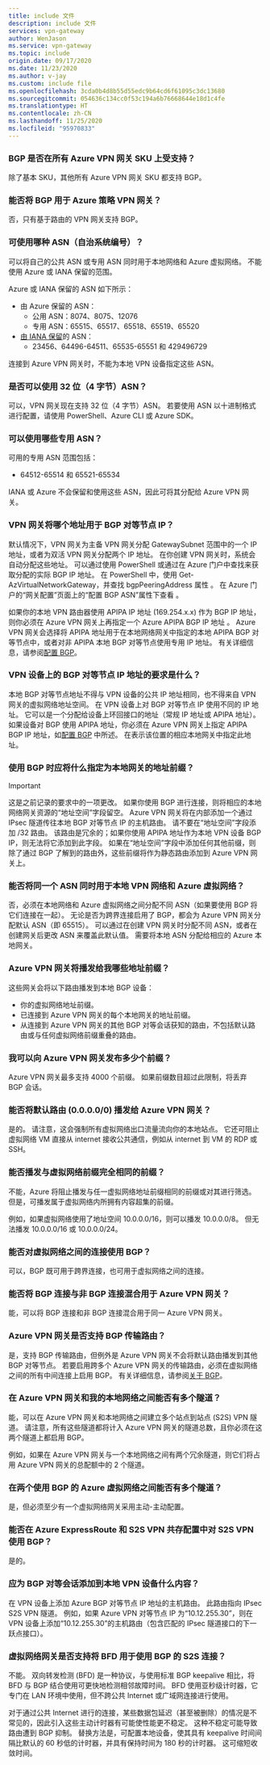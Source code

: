```yaml
---
title: include 文件
description: include 文件
services: vpn-gateway
author: WenJason
ms.service: vpn-gateway
ms.topic: include
origin.date: 09/17/2020
ms.date: 11/23/2020
ms.author: v-jay
ms.custom: include file
ms.openlocfilehash: 3cda0b4d8b55d55edc9b64cd6f61095c3dc13680
ms.sourcegitcommit: 054636c134cc0f53c194a6b76668644e18d1c4fe
ms.translationtype: HT
ms.contentlocale: zh-CN
ms.lasthandoff: 11/25/2020
ms.locfileid: "95970833"
---
```

### <a name="is-bgp-supported-on-all-azure-vpn-gateway-skus"></a>BGP 是否在所有 Azure VPN 网关 SKU 上受支持？
除了基本 SKU，其他所有 Azure VPN 网关 SKU 都支持 BGP。

### <a name="can-i-use-bgp-with-azure-policy-vpn-gateways"></a>能否将 BGP 用于 Azure 策略 VPN 网关？
否，只有基于路由的 VPN 网关支持 BGP。

### <a name="what-asns-autonomous-system-numbers-can-i-use"></a>可使用哪种 ASN（自治系统编号）？
可以将自己的公共 ASN 或专用 ASN 同时用于本地网络和 Azure 虚拟网络。 不能使用 Azure 或 IANA 保留的范围。

Azure 或 IANA 保留的 ASN 如下所示：
* 由 Azure 保留的 ASN：
  * 公用 ASN：8074、8075、12076
  * 专用 ASN：65515、65517、65518、65519、65520
* [由 IANA 保留](http://www.iana.org/assignments/iana-as-numbers-special-registry/iana-as-numbers-special-registry.xhtml)的 ASN：
   * 23456、64496-64511、65535-65551 和 429496729

连接到 Azure VPN 网关时，不能为本地 VPN 设备指定这些 ASN。

### <a name="can-i-use-32-bit-4-byte-asns"></a>是否可以使用 32 位（4 字节）ASN？
可以，VPN 网关现在支持 32 位（4 字节）ASN。 若要使用 ASN 以十进制格式进行配置，请使用 PowerShell、Azure CLI 或 Azure SDK。

### <a name="what-private-asns-can-i-use"></a>可以使用哪些专用 ASN？
可用的专用 ASN 范围包括：

* 64512-65514 和 65521-65534

IANA 或 Azure 不会保留和使用这些 ASN，因此可将其分配给 Azure VPN 网关。

### <a name="what-address-does-vpn-gateway-use-for-bgp-peer-ip"></a>VPN 网关将哪个地址用于 BGP 对等节点 IP？

默认情况下，VPN 网关为主备 VPN 网关分配 GatewaySubnet 范围中的一个 IP 地址，或者为双活 VPN 网关分配两个 IP 地址。 在你创建 VPN 网关时，系统会自动分配这些地址。 可以通过使用 PowerShell 或通过在 Azure 门户中查找来获取分配的实际 BGP IP 地址。 在 PowerShell 中，使用 Get-AzVirtualNetworkGateway，并查找 bgpPeeringAddress 属性 。 在 Azure 门户的“网关配置”页面上的“配置 BGP ASN”属性下查看 。

如果你的本地 VPN 路由器使用 APIPA IP 地址 (169.254.x.x) 作为 BGP IP 地址，则你必须在 Azure VPN 网关上再指定一个 Azure APIPA BGP IP 地址 。 Azure VPN 网关会选择将 APIPA 地址用于在本地网络网关中指定的本地 APIPA BGP 对等节点中，或者对非 APIPA 本地 BGP 对等节点使用专用 IP 地址。 有关详细信息，请参阅[配置 BGP](../articles/vpn-gateway/bgp-howto.md)。

### <a name="what-are-the-requirements-for-the-bgp-peer-ip-addresses-on-my-vpn-device"></a>VPN 设备上的 BGP 对等节点 IP 地址的要求是什么？
本地 BGP 对等节点地址不得与 VPN 设备的公共 IP 地址相同，也不得来自 VPN 网关的虚拟网络地址空间。 在 VPN 设备上对 BGP 对等节点 IP 使用不同的 IP 地址。 它可以是一个分配给设备上环回接口的地址（常规 IP 地址或 APIPA 地址）。 如果设备对 BGP 使用 APIPA 地址，你必须在 Azure VPN 网关上指定 APIPA BGP IP 地址，如[配置 BGP](../articles/vpn-gateway/bgp-howto.md) 中所述。 在表示该位置的相应本地网关中指定此地址。

### <a name="what-should-i-specify-as-my-address-prefixes-for-the-local-network-gateway-when-i-use-bgp"></a>使用 BGP 时应将什么指定为本地网关的地址前缀？

> [!IMPORTANT]
>
>这是之前记录的要求中的一项更改。 如果你使用 BGP 进行连接，则将相应的本地网络网关资源的“地址空间”字段留空。 Azure VPN 网关将在内部添加一个通过 IPsec 隧道传往本地 BGP 对等节点 IP 的主机路由。 请不要在“地址空间”字段添加 /32 路由。 该路由是冗余的；如果你使用 APIPA 地址作为本地 VPN 设备 BGP IP，则无法将它添加到此字段。 如果在“地址空间”字段中添加任何其他前缀，则除了通过 BGP 了解到的路由外，这些前缀将作为静态路由添加到 Azure VPN 网关上。
>

### <a name="can-i-use-the-same-asn-for-both-on-premises-vpn-networks-and-azure-virtual-networks"></a>能否将同一个 ASN 同时用于本地 VPN 网络和 Azure 虚拟网络？
否，必须在本地网络和 Azure 虚拟网络之间分配不同 ASN（如果要使用 BGP 将它们连接在一起）。 无论是否为跨界连接启用了 BGP，都会为 Azure VPN 网关分配默认 ASN（即 65515）。 可以通过在创建 VPN 网关时分配不同 ASN，或者在创建网关后更改 ASN 来覆盖此默认值。 需要将本地 ASN 分配给相应的 Azure 本地网关。

### <a name="what-address-prefixes-will-azure-vpn-gateways-advertise-to-me"></a>Azure VPN 网关将播发给我哪些地址前缀？
这些网关会将以下路由播发到本地 BGP 设备：

* 你的虚拟网络地址前缀。
* 已连接到 Azure VPN 网关的每个本地网关的地址前缀。
* 从连接到 Azure VPN 网关的其他 BGP 对等会话获知的路由，不包括默认路由或与任何虚拟网络前缀重叠的路由。

### <a name="how-many-prefixes-can-i-advertise-to-azure-vpn-gateway"></a>我可以向 Azure VPN 网关发布多少个前缀？
Azure VPN 网关最多支持 4000 个前缀。 如果前缀数目超过此限制，将丢弃 BGP 会话。

### <a name="can-i-advertise-default-route-00000-to-azure-vpn-gateways"></a>能否将默认路由 (0.0.0.0/0) 播发给 Azure VPN 网关？
是的。 请注意，这会强制所有虚拟网络出口流量流向你的本地站点。 它还可阻止虚拟网络 VM 直接从 internet 接收公共通信，例如从 internet 到 VM 的 RDP 或 SSH。

### <a name="can-i-advertise-the-exact-prefixes-as-my-virtual-network-prefixes"></a>能否播发与虚拟网络前缀完全相同的前缀？

不能，Azure 将阻止播发与任一虚拟网络地址前缀相同的前缀或对其进行筛选。 但是，可播发属于虚拟网络内所拥有内容超集的前缀。 

例如，如果虚拟网络使用了地址空间 10.0.0.0/16，则可以播发 10.0.0.0/8。 但无法播发 10.0.0.0/16 或 10.0.0.0/24。

### <a name="can-i-use-bgp-with-my-connections-between-virtual-networks"></a>能否对虚拟网络之间的连接使用 BGP？
可以，BGP 既可用于跨界连接，也可用于虚拟网络之间的连接。

### <a name="can-i-mix-bgp-with-non-bgp-connections-for-my-azure-vpn-gateways"></a>能否将 BGP 连接与非 BGP 连接混合用于 Azure VPN 网关？
能，可以将 BGP 连接和非 BGP 连接混合用于同一 Azure VPN 网关。

### <a name="does-azure-vpn-gateway-support-bgp-transit-routing"></a>Azure VPN 网关是否支持 BGP 传输路由？
是，支持 BGP 传输路由，但例外是 Azure VPN 网关不会将默认路由播发到其他 BGP 对等节点。 若要启用跨多个 Azure VPN 网关的传输路由，必须在虚拟网络之间的所有中间连接上启用 BGP。 有关详细信息，请参阅[关于 BGP](../articles/vpn-gateway/vpn-gateway-bgp-overview.md)。

### <a name="can-i-have-more-than-one-tunnel-between-an-azure-vpn-gateway-and-my-on-premises-network"></a>在 Azure VPN 网关和我的本地网络之间能否有多个隧道？
能，可以在 Azure VPN 网关和本地网络之间建立多个站点到站点 (S2S) VPN 隧道。 请注意，所有这些隧道都将计入 Azure VPN 网关的隧道总数，且你必须在这两个隧道上都启用 BGP。

例如，如果在 Azure VPN 网关与一个本地网络之间有两个冗余隧道，则它们将占用 Azure VPN 网关的总配额中的 2 个隧道。

### <a name="can-i-have-multiple-tunnels-between-two-azure-virtual-networks-with-bgp"></a>在两个使用 BGP 的 Azure 虚拟网络之间能否有多个隧道？
是，但必须至少有一个虚拟网络网关采用主动-主动配置。

### <a name="can-i-use-bgp-for-s2s-vpn-in-an-azure-expressroute-and-s2s-vpn-coexistence-configuration"></a>能否在 Azure ExpressRoute 和 S2S VPN 共存配置中对 S2S VPN 使用 BGP？
是的。 

### <a name="what-should-i-add-to-my-on-premises-vpn-device-for-the-bgp-peering-session"></a>应为 BGP 对等会话添加到本地 VPN 设备什么内容？
在 VPN 设备上添加 Azure BGP 对等节点 IP 地址的主机路由。 此路由指向 IPsec S2S VPN 隧道。 例如，如果 Azure VPN 对等节点 IP 为“10.12.255.30”，则在 VPN 设备上添加“10.12.255.30”的主机路由（包含匹配的 IPsec 隧道接口的下一跃点接口）。

### <a name="does-the-virtual-network-gateway-support-bfd-for-s2s-connections-with-bgp"></a>虚拟网络网关是否支持将 BFD 用于使用 BGP 的 S2S 连接？
不能。 双向转发检测 (BFD) 是一种协议，与使用标准 BGP keepalive 相比，将 BFD 与 BGP 结合使用可更快地检测相邻故障时间。 BFD 使用亚秒级计时器，它专门在 LAN 环境中使用，但不跨公共 Internet 或广域网连接进行使用。

对于通过公共 Internet 进行的连接，某些数据包延迟（甚至被删除）的情况是不常见的，因此引入这些主动计时器有可能使性能更不稳定。 这种不稳定可能导致路由遭到 BGP 抑制。 替换方法是，可配置本地设备，使其具有 keepalive 时间间隔比默认的 60 秒低的计时器，并具有保持时间为 180 秒的计时器。 这可缩短收敛时间。
